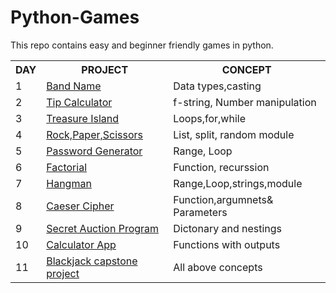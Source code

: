 # Python-Games
This repo contains easy and beginner friendly  games in python.
<table>
  <tr>
    <th>DAY</th>
    <th>PROJECT</th>
    <th>CONCEPT</th>
  </tr> 
  <tr>
    <td>1</td>
    <td><a href="https://github.com/ishikkkkaaaa/100-DAYS-of-CODE---PYTHON/blob/main/Day%201-%20Band%20name%20generator/main.py">Band Name</a></td>
    <td>Data types,casting</td>
  </tr>
  <tr>
    <td>2</td>
    <td><a href="https://github.com/ishikkkkaaaa/100-DAYS-of-CODE---PYTHON/blob/main/Day%202-%20Tip%20Calculator/main.py">Tip Calculator</a></td>
    <td>f-string, Number manipulation</td>
  </tr>
  <tr>
    <td>3</td>
    <td><a href="https://github.com/ishikkkkaaaa/100-DAYS-of-CODE---PYTHON/blob/main/Day%203-%20Treasure%20island/main.py">Treasure Island</a></td>
    <td>Loops,for,while</td>
  </tr>
  <tr>
    <td>4</td>
    <td><a href="https://github.com/ishikkkkaaaa/100-DAYS-of-CODE---PYTHON/blob/main/Day%204-%20Rock%2CPaper%2CScissors/main.py">Rock,Paper,Scissors</a></td>
    <td>List, split, random module</td>
  </tr>
  <tr>
    <td>5</td>
    <td><a href="https://github.com/ishikkkkaaaa/100-PYTHON-PROJECT/blob/main/Day%205-%20Password%20Generator/main.py">Password Generator</a></td>
    <td>Range, Loop</td>
  </tr>
  <tr>
    <td>6</td>
    <td><a href="https://github.com/ishikkkkaaaa/100-PYTHON-PROJECT/tree/main/Day%205-%20Password%20Generator">Factorial</a></td>
    <td>Function, recurssion</td>
  </tr>
  <tr>
    <td>7</td>
    <td><a href="https://github.com/ishikkkkaaaa/100-DAYS-of-CODE---PYTHON/blob/main/Day%205-%20Password%20Generator/main.py">Hangman</a></td>
    <td>Range,Loop,strings,module</td>
  </tr>
  <tr>
    <td>8</td>
    <td><a href="https://github.com/ishikkkkaaaa/100-PYTHON-PROJECT/blob/main/DAY%208-%20Caeser%20Cipher/main.py">Caeser Cipher</a></td>
    <td>Function,argumnets& Parameters</td>
  </tr> 
  <tr>
    <td>9</td>
    <td><a href="https://github.com/ishikkkkaaaa/100-PYTHON-PROJECT/blob/main/Day%209-%20Python%20Dictionary%20Quiz/main.py">Secret Auction Program</a></td>
    <td>Dictonary and nestings</td>
  </tr> 
  <tr>
    <td>10</td>
    <td><a href="https://github.com/ishikkkkaaaa/100-PYTHON-PROJECT/blob/main/DAY%208-%20Caeser%20Cipher/main.py">Calculator App</a></td>
    <td>Functions with outputs</td>
  </tr> 
  <tr>
    <td>11</td>
    <td><a href="https://github.com/ishikkkkaaaa/100-PYTHON-PROJECT/blob/main/DAY%208-%20Caeser%20Cipher/main.py">Blackjack capstone project</a></td>
    <td>All above concepts</td>
  </tr>      
</table>

